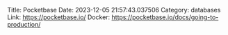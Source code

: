 Title: Pocketbase
Date: 2023-12-05 21:57:43.037506
Category: databases
Link: https://pocketbase.io/
Docker: https://pocketbase.io/docs/going-to-production/
